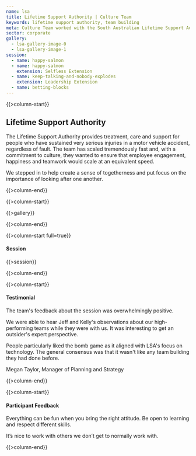 ```yaml
---
name: lsa
title: Lifetime Support Authority | Culture Team
keywords: lifetime support authority, team building
meta: Culture Team worked with the South Australian Lifetime Support Authority to create a sense of team togetherness.
sector: corporate
gallery:
  - lsa-gallery-image-0
  - lsa-gallery-image-1
session:
  - name: happy-salmon
  - name: happy-salmon
    extension: Selfless Extension
  - name: keep-talking-and-nobody-explodes
    extension: Leadership Extension
  - name: betting-blocks
---
```

{{>column-start}}

## Lifetime Support Authority

The Lifetime Support Authority provides treatment, care and support for people who have sustained very serious injuries in a motor vehicle accident, regardless of fault. The team has scaled tremendously fast and, with a commitment to culture, they wanted to ensure that employee engagement, happiness and teamwork would scale at an equivalent speed. 

We stepped in to help create a sense of togetherness and put focus on the importance of looking after one another.

{{>column-end}}

{{>column-start}}

{{>gallery}}

{{>column-end}}

{{>column-start full=true}}

#### Session

{{>session}}

{{>column-end}}

{{>column-start}}

#### Testimonial

The team's feedback about the session was overwhelmingly positive. 

We were able to hear Jeff and Kelly's observations about our high-performing teams while they were with us. It was interesting to get an outsider's expert perspective.

People particularly liked the bomb game as it aligned with LSA's focus on technology. The general consensus was that it wasn't like any team building they had done before.

Megan Taylor, Manager of Planning and Strategy

{{>column-end}}

{{>column-start}}

#### Participant Feedback

Everything can be fun when you bring the right attitude. Be open to learning and respect different skills.

It’s nice to work with others we don’t get to normally work with.

{{>column-end}}